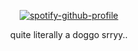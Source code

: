 <div align="center">

[![spotify-github-profile](https://spotify-github-profile.kittinanx.com/api/view?uid=m7xp6t5nim84cs9e7ahjvmesy&cover_image=true&theme=natemoo-re&show_offline=true&background_color=121212&interchange=true&bar_color=ffdab0&bar_color_cover=false)](https://spotify-github-profile.kittinanx.com/api/view?uid=m7xp6t5nim84cs9e7ahjvmesy&redirect=true)

quite literally a doggo srryy..
